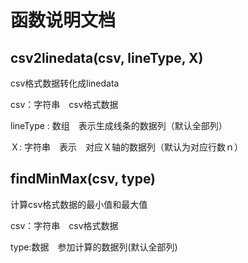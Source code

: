 # 函数说明文档

## csv2linedata(csv, lineType, X)

csv格式数据转化成linedata

csv：字符串　csv格式数据

lineType : 数组　表示生成线条的数据列（默认全部列）

Ｘ: 字符串　表示　对应Ｘ轴的数据列（默认为对应行数ｎ）

## findMinMax(csv, type)

计算csv格式数据的最小值和最大值

csv：字符串　csv格式数据

type:数据　参加计算的数据列(默认全部列)
